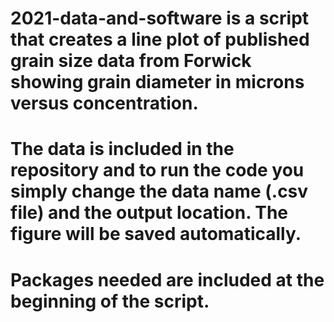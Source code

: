 # 2021-data-and-software is a script that creates a line plot of published grain size data from Forwick showing grain diameter in microns versus concentration.
# The data is included in the repository and to run the code you simply change the data name (.csv file) and the output location. The figure will be saved automatically.
# Packages needed are included at the beginning of the script.
